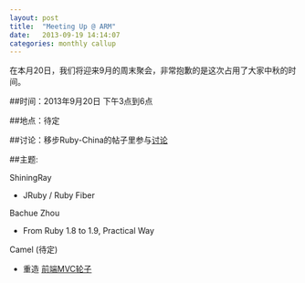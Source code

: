 ```yaml
---
layout: post
title:  "Meeting Up @ ARM"
date:   2013-09-19 14:14:07
categories: monthly callup
---
```


在本月20日，我们将迎来9月的周末聚会，非常抱歉的是这次占用了大家中秋的时间。

##时间：2013年9月20日 下午3点到6点

##地点：待定

##讨论：移步Ruby-China的帖子里参与[讨论][discuss]

##主题:

ShiningRay

* JRuby / Ruby Fiber

Bachue Zhou

* From Ruby 1.8 to 1.9, Practical Way

Camel (待定)

* 重造 [前端MVC轮子][mvc]






[discuss]: http://ruby-china.org/topics/14059
[mvc]: https://github.com/camsong/yui.rocket
